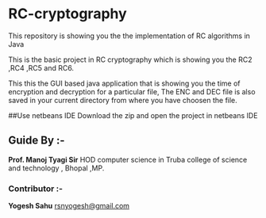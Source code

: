 # RC-cryptography
This repository is showing you the the implementation of RC algorithms in Java

This is the basic project in RC cryptography which is showing you the RC2 ,RC4 ,RC5 and RC6.

This this the GUI based java application that is showing you the time of encryption and decryption for a particular file, The ENC and DEC file is also saved in your current directory from where you have choosen the file.

##Use netbeans IDE
Download the zip and open the project in netbeans IDE

## Guide By :-
**Prof. Manoj Tyagi Sir**
HOD computer science in Truba college of science and technology , Bhopal ,MP.


### Contributor :-
**Yogesh Sahu**
rsnyogesh@gmail.com
